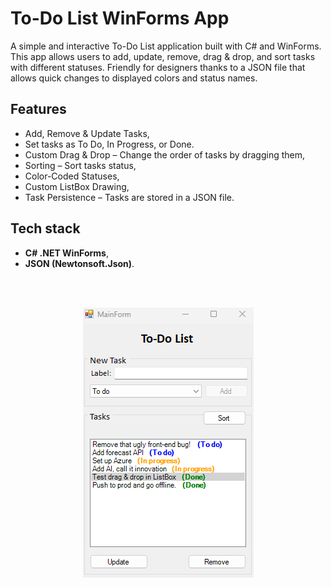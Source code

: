 # To-Do List WinForms App

A simple and interactive To-Do List application built with C# and WinForms.
This app allows users to add, update, remove, drag & drop, and sort tasks with different statuses.
Friendly for designers thanks to a JSON file that allows quick changes to displayed colors and status names.

## Features

 - Add, Remove & Update Tasks,
 - Set tasks as To Do, In Progress, or Done.
 - Custom Drag & Drop – Change the order of tasks by dragging them,
 - Sorting – Sort tasks status,
 - Color-Coded Statuses,
 - Custom ListBox Drawing,
 - Task Persistence – Tasks are stored in a JSON file.


## Tech stack

- **C# .NET WinForms**,
- **JSON (Newtonsoft.Json)**.

<br>
<br>

<p align="center">
  <img src="Images/ToDoApp.png" width="273"/>
</p>
